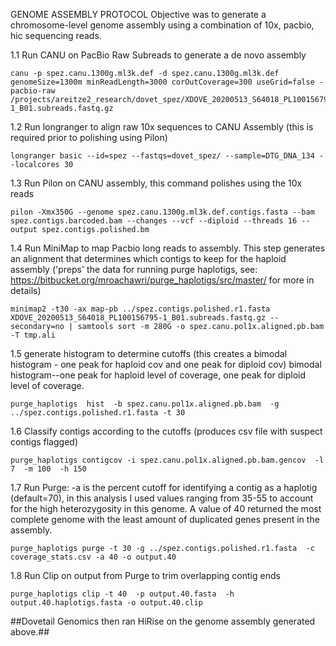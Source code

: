 GENOME ASSEMBLY PROTOCOL
Objective was to generate a chromosome-level genome assembly using a combination of 10x, pacbio, hic sequencing reads. 

1.1 Run CANU on PacBio Raw Subreads to generate a de novo assembly

```
canu -p spez.canu.1300g.ml3k.def -d spez.canu.1300g.ml3k.def genomeSize=1300m minReadLength=3000 corOutCoverage=300 useGrid=false -pacbio-raw /projects/areitze2_research/dovet_spez/XDOVE_20200513_S64018_PL100156795-1_B01.subreads.fastq.gz
```

1.2 Run longranger to align raw 10x sequences to CANU Assembly (this is required prior to polishing using Pilon)

```
longranger basic --id=spez --fastqs=dovet_spez/ --sample=DTG_DNA_134 --localcores 30
```

1.3 Run Pilon on CANU assembly, this command polishes using the 10x reads 

```
pilon -Xmx350G --genome spez.canu.1300g.ml3k.def.contigs.fasta --bam spez.contigs.barcoded.bam --changes --vcf --diploid --threads 16 --output spez.contigs.polished.bm
```

1.4 Run MiniMap to map Pacbio long reads to assembly. This step generates an alignment that determines which contigs to keep for the haploid assembly ('preps' the data for running purge haplotigs, see: https://bitbucket.org/mroachawri/purge_haplotigs/src/master/ for more in details)

```
minimap2 -t30 -ax map-pb ../spez.contigs.polished.r1.fasta XDOVE_20200513_S64018_PL100156795-1_B01.subreads.fastq.gz --secondary=no | samtools sort -m 280G -o spez.canu.pol1x.aligned.pb.bam -T tmp.ali
```

1.5 generate histogram to determine cutoffs (this creates a bimodal histogram - one peak for haploid cov and one peak for diploid cov)
bimodal histogram--one peak for haploid level of coverage, one peak for diploid level of coverage. 

```
purge_haplotigs  hist  -b spez.canu.pol1x.aligned.pb.bam  -g ../spez.contigs.polished.r1.fasta -t 30
```

1.6 Classify contigs according to the cutoffs (produces csv file with suspect contigs flagged)

```
purge_haplotigs contigcov -i spez.canu.pol1x.aligned.pb.bam.gencov  -l 7  -m 100  -h 150
```

1.7 Run Purge: -a is the percent cutoff for identifying a contig as a haplotig (default=70), in this analysis I used values ranging from 35-55 to account for the high heterozygosity in this genome. A value of 40 returned the most complete genome with the least amount of duplicated genes present in the assembly.

```
purge_haplotigs purge -t 30 -g ../spez.contigs.polished.r1.fasta  -c coverage_stats.csv -a 40 -o output.40
```

1.8 Run Clip on output from Purge to trim overlapping contig ends

```
purge_haplotigs clip -t 40  -p output.40.fasta  -h output.40.haplotigs.fasta -o output.40.clip
```

##Dovetail Genomics then ran HiRise on the genome assembly generated above.##
